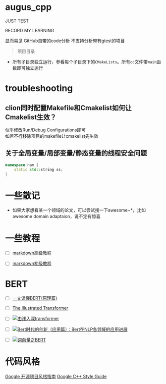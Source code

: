 # augus_cpp

JUST TEST

RECORD MY LEARNING

显而易见 GitHub自带的code分析 不支持分析带有gtest的项目

> 项目目录

* 所有子目录独立运行，参看每个子目录下的`CMakeLists`。所有`cc`文件带`main`函数即可独立运行

# troubleshooting

## clion同时配置Makefile和Cmakelist如何让Cmakelist生效？

似乎修改Run/Debug Configurations即可<br>如若不行移除项目的makefile让cmakelist先生效<br>

## 关于全局变量/局部变量/静态变量的线程安全问题

```c++
namespace nam {
    static std::string ss;
}
```

# 一些散记

* 如果大家想看某一个领域的论文，可以尝试搜一下awesome+*，比如awesome domain adaptaion，说不定有惊喜

# 一些教程

- [ ] <a href="https://markdown.com.cn/extended-syntax/" title="扩展语法">markdown高级教程</a>
- [ ] <a href="https://markdown.com.cn/basic-syntax/" title="基本语法">markdown初级教程</a>


# BERT

- [ ] [一文读懂BERT(原理篇)](./doc/web_page/BERT-Principles.md)
- [ ] [The Illustrated Transformer](./doc/web_page/TheIllustratedTransformer.md)
- [ ] <a href="https://zhuanlan.zhihu.com/p/303080210" target="_blank"><img src="https://img.shields.io/badge/-由浅入深transformer-F08080" alt="由浅入深transformer"/> </a>
- [ ] <a href="https://zhuanlan.zhihu.com/p/68446772" target="_blank"><img src="https://img.shields.io/badge/-Bert时代的创新（应用篇）：Bert在NLP各领域的应用进展-DB7093" alt="Bert时代的创新（应用篇）：Bert在NLP各领域的应用进展"/> </a>
- [ ] <a href="https://zhuanlan.zhihu.com/p/48612853" target="_blank"><img src="https://img.shields.io/badge/-词向量之BERT-DDA0DD" alt="词向量之BERT"/> </a>



# 代码风格

[Google 开源项目风格指南](https://zh-google-styleguide.readthedocs.io/en/latest/google-cpp-styleguide/contents/)
[Google C++ Style Guide](https://google.github.io/styleguide/cppguide.html)